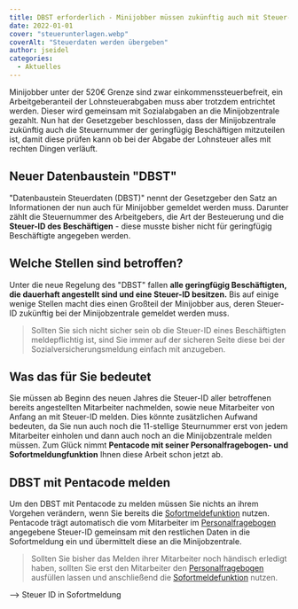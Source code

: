 ```yaml
---
title: DBST erforderlich - Minijobber müssen zukünftig auch mit Steuer-ID gemeldet werden
date: 2022-01-01
cover: "steuerunterlagen.webp"
coverAlt: "Steuerdaten werden übergeben"
author: jseidel
categories:
  - Aktuelles
---
```


Minijobber unter der 520€ Grenze sind zwar einkommenssteuerbefreit,
ein Arbeitgeberanteil der Lohnsteuerabgaben muss aber trotzdem entrichtet werden. Dieser wird gemeinsam mit
Sozialabgaben an die Minijobzentrale gezahlt. Nun hat der Gesetzgeber
beschlossen, dass der Minijobzentrale zukünftig auch die Steuernummer der
geringfügig Beschäftigen mitzuteilen ist, damit diese prüfen kann ob bei der
Abgabe der Lohnsteuer alles mit rechten Dingen verläuft.

## Neuer Datenbaustein "DBST"

"Datenbaustein Steuerdaten (DBST)" nennt der Gesetzgeber den Satz an Informationen
der nun auch für Minijobber gemeldet werden muss. Darunter zählt die
Steuernummer des Arbeitgebers, die Art der Besteuerung und die **Steuer-ID des
Beschäftigen** - diese musste bisher nicht für geringfügig Beschäftigte angegeben
werden.


## Welche Stellen sind betroffen?

Unter die neue Regelung des "DBST" fallen **alle geringfügig Beschäftigten, die
dauerhaft angestellt sind und eine Steuer-ID besitzen.** Bis auf einige wenige
Stellen macht dies einen Großteil der Minijobber aus, deren
Steuer-ID zukünftig bei der Minijobzentrale gemeldet werden muss.

>Sollten Sie sich nicht sicher sein ob die Steuer-ID eines Beschäftigten
>meldepflichtig ist, sind Sie immer auf der sicheren Seite diese bei der
>Sozialversicherungsmeldung einfach mit anzugeben. 

## Was das für Sie bedeutet

Sie müssen ab Beginn des neuen Jahres die Steuer-ID aller betroffenen
bereits angestellten Mitarbeiter nachmelden, sowie neue Mitarbeiter von Anfang an
mit Steuer-ID melden. Dies könnte zusätzlichen Aufwand bedeuten, da Sie nun auch
noch die 11-stellige Steurnummer erst von jedem Mitarbeiter einholen und dann
auch noch an die Minijobzentrale melden müssen.
Zum Glück nimmt **Pentacode mit seiner Personalfragebogen- und
Sofortmeldungfunktion** Ihnen diese Arbeit schon jetzt ab.

## DBST mit Pentacode melden 

Um den DBST mit Pentacode zu melden müssen Sie nichts an ihrem Vorgehen
verändern, wenn Sie bereits die
[Sofortmeldefunktion](/hilfe/handbuch/mitarbeiter/allgemein/#sofortmeldung)
nutzen. Pentacode trägt automatisch die vom Mitarbeiter im
[Personalfragebogen](/hilfe/handbuch/mitarbeiter/dokumente/#personalfragebogen)
angegebene Steuer-ID gemeinsam mit den restlichen Daten in die Sofortmeldung ein
und übermittelt diese an die Minijobzentrale.

>Sollten Sie bisher das Melden ihrer Mitarbeiter noch händisch erledigt haben,
>sollten Sie erst den Mitarbeiter den
>[Personalfragebogen](/hilfe/handbuch/mitarbeiter/dokumente/#personalfragebogen)
>ausfüllen lassen und anschließend die
>[Sofortmeldefunktion](/hilfe/handbuch/mitarbeiter/allgemein/#sofortmeldung) nutzen.

--> Steuer ID in Sofortmeldung